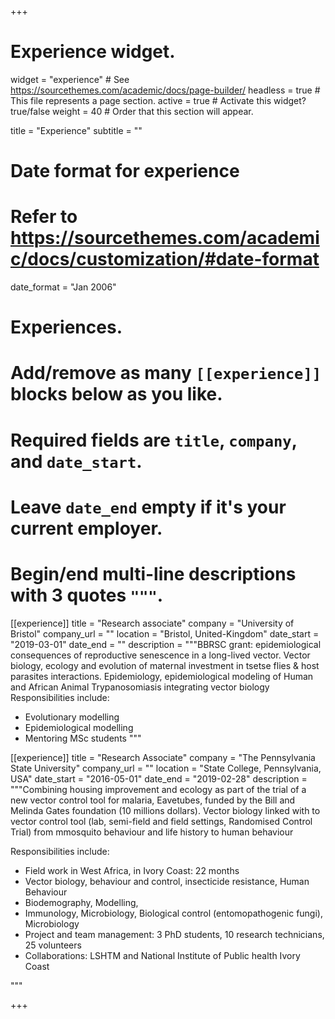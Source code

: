 +++
# Experience widget.
widget = "experience"  # See https://sourcethemes.com/academic/docs/page-builder/
headless = true  # This file represents a page section.
active = true  # Activate this widget? true/false
weight = 40  # Order that this section will appear.

title = "Experience"
subtitle = ""

# Date format for experience
#   Refer to https://sourcethemes.com/academic/docs/customization/#date-format
date_format = "Jan 2006"

# Experiences.
#   Add/remove as many `[[experience]]` blocks below as you like.
#   Required fields are `title`, `company`, and `date_start`.
#   Leave `date_end` empty if it's your current employer.
#   Begin/end multi-line descriptions with 3 quotes `"""`.
[[experience]]
  title = "Research associate"
  company = "University of Bristol"
  company_url = ""
  location = "Bristol, United-Kingdom"
  date_start = "2019-03-01"
  date_end = ""
  description = """BBRSC grant: epidemiological consequences of reproductive senescence in a long-lived vector. Vector biology, ecology and evolution of maternal investment in tsetse flies & host parasites interactions. Epidemiology, epidemiological modeling of Human and African Animal Trypanosomiasis integrating vector biology
  Responsibilities include:
  
  * Evolutionary modelling
  * Epidemiological modelling
  * Mentoring MSc students
  """

[[experience]]
  title = "Research Associate"
  company = "The Pennsylvania State University"
  company_url = ""
  location = "State College, Pennsylvania, USA"
  date_start = "2016-05-01"
  date_end = "2019-02-28"
  description = """Combining housing improvement and ecology as part of the trial of a new vector control tool for malaria, Eavetubes, funded by the Bill and Melinda Gates foundation (10 millions dollars). Vector biology linked with to vector control tool (lab, semi-field and field settings, Randomised Control Trial) from mmosquito behaviour and life history to  human behaviour
  
 Responsibilities include:
  
  * Field work in West Africa, in Ivory Coast: 22 months
  * Vector biology, behaviour and control, insecticide resistance, Human Behaviour 
  * Biodemography, Modelling, 
  * Immunology, Microbiology, Biological control (entomopathogenic fungi), Microbiology 
  * Project and team management: 3 PhD students, 10 research technicians, 25 volunteers
  * Collaborations: LSHTM and National Institute of Public health Ivory Coast

"""

+++
